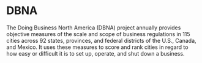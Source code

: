 # DBNA
The Doing Business North America (DBNA) project annually provides objective measures of the scale and scope of business regulations in 115 cities across 92 states, provinces, and federal districts of the U.S., Canada, and Mexico. It uses these measures to score and rank cities in regard to how easy or difficult it is to set up, operate, and shut down a business.
